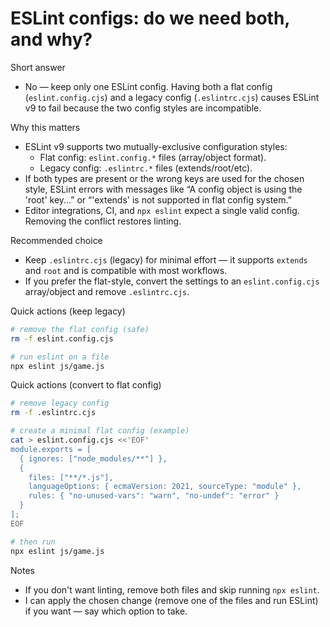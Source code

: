 # ESLint configs: do we need both, and why?

Short answer
- No — keep only one ESLint config. Having both a flat config (`eslint.config.cjs`) and a legacy config (`.eslintrc.cjs`) causes ESLint v9 to fail because the two config styles are incompatible.

Why this matters
- ESLint v9 supports two mutually-exclusive configuration styles:
  - Flat config: `eslint.config.*` files (array/object format).
  - Legacy config: `.eslintrc.*` files (extends/root/etc).
- If both types are present or the wrong keys are used for the chosen style, ESLint errors with messages like “A config object is using the 'root' key...” or “'extends' is not supported in flat config system.”
- Editor integrations, CI, and `npx eslint` expect a single valid config. Removing the conflict restores linting.

Recommended choice
- Keep `.eslintrc.cjs` (legacy) for minimal effort — it supports `extends` and `root` and is compatible with most workflows.
- If you prefer the flat-style, convert the settings to an `eslint.config.cjs` array/object and remove `.eslintrc.cjs`.

Quick actions (keep legacy)
```bash
# remove the flat config (safe)
rm -f eslint.config.cjs

# run eslint on a file
npx eslint js/game.js
```

Quick actions (convert to flat config)
```bash
# remove legacy config
rm -f .eslintrc.cjs

# create a minimal flat config (example)
cat > eslint.config.cjs <<'EOF'
module.exports = [
  { ignores: ["node_modules/**"] },
  {
    files: ["**/*.js"],
    languageOptions: { ecmaVersion: 2021, sourceType: "module" },
    rules: { "no-unused-vars": "warn", "no-undef": "error" }
  }
];
EOF

# then run
npx eslint js/game.js
```

Notes
- If you don't want linting, remove both files and skip running `npx eslint`.
- I can apply the chosen change (remove one of the files and run ESLint) if you want — say which option to take.
